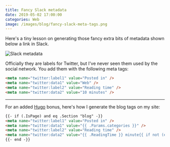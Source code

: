 ```yaml
---
title: Fancy Slack metadata
date: 2019-05-02 17:00:00
categories: Web
image: /images/blog/fancy-slack-meta-tags.png
---
```


Here's a tiny lesson on generating those fancy extra bits of metadata shown below a link in Slack.

![Slack metadata](/images/blog/fancy-slack-meta-tags.png)

Officially they are labels for Twitter, but I've never seen them used by the social network. You add them with the following meta tags:

```html
<meta name="twitter:label1" value="Posted in" />
<meta name="twitter:data1" value="Web" />
<meta name="twitter:label2" value="Reading time" />
<meta name="twitter:data2" value="10 minutes" />
```

---

For an added [Hugo](https://gohugo.io/) bonus, here's how I generate the blog tags on my site:

```html
{{- if (.IsPage) and eq .Section "blog" -}}
<meta name="twitter:label1" value="Posted in" />
<meta name="twitter:data1" value="{{ .Params.categories }}" />
<meta name="twitter:label2" value="Reading time" />
<meta name="twitter:data2" value="{{ .ReadingTime }} minute{{ if not (eq .ReadingTime 1) }}s{{ end }}" />
{{- end -}}
```
